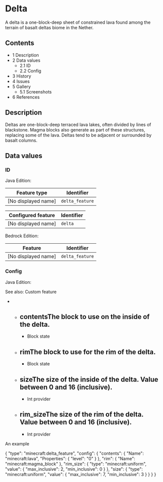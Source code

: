# Delta
A delta is a one-block-deep sheet of constrained lava found among the terrain of basalt deltas biome in the Nether.

## Contents
- 1 Description
- 2 Data values
	- 2.1 ID
	- 2.2 Config
- 3 History
- 4 Issues
- 5 Gallery
	- 5.1 Screenshots
- 6 References

## Description
Deltas are one-block-deep terraced lava lakes, often divided by lines of blackstone. Magma blocks also generate as part of these structures, replacing some of the lava. Deltas tend to be adjacent or surrounded by basalt columns.

## Data values
### ID
Java Edition:

| Feature type        | Identifier      |
|---------------------|-----------------|
| [No displayed name] | `delta_feature` |

| Configured feature  | Identifier |
|---------------------|------------|
| [No displayed name] | `delta`    |

Bedrock Edition:

| Feature             | Identifier      |
|---------------------|-----------------|
| [No displayed name] | `delta_feature` |

### Config
Java Edition:

See also: Custom feature

- 
	- contentsThe block to use on the inside of the delta.
		- 
		- Block state
	- rimThe block to use for the rim of the delta.
		- 
		- Block state
	- sizeThe size of the inside of the delta. Value between 0 and 16 (inclusive).
		- 
		- Int provider
	- rim_sizeThe size of the rim of the delta. Value between 0 and 16 (inclusive).
		- 
		- Int provider


An example

{
  "type": "minecraft:delta_feature",
  "config": {
    "contents": {
      "Name": "minecraft:lava",
      "Properties": {
        "level": "0"
      }
    },
    "rim": {
      "Name": "minecraft:magma_block"
    },
    "rim_size": {
      "type": "minecraft:uniform",
      "value": {
        "max_inclusive": 2,
        "min_inclusive": 0
      }
    },
    "size": {
      "type": "minecraft:uniform",
      "value": {
        "max_inclusive": 7,
        "min_inclusive": 3
      }
    }
  }
}




